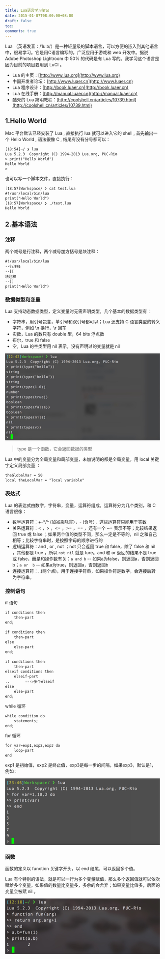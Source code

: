 ```yaml
---
title: Lua语言学习笔记
date: 2015-01-07T08:00:00+08:00
draft: false
toc:
comments: true
---
```



Lua （英语发音：/ˈluːə/）是一种轻量级的脚本语言，可以方便的嵌入到其他语言中，很易学习。它是用C语言编写的。广泛应用于游戏和 web 开发中。据说 Adobe Photoshop Lightroom 中 50% 的代码是有 Lua 写的。我学习这个语言是因为目前的项目要用到 LuCI 。

* Lua 的主页：[http://www.lua.org](http://www.lua.org)
* 中国开发者论坛：[http://www.luaer.cn](http://www.luaer.cn)
* Lua 程序设计：[http://book.luaer.cn](http://book.luaer.cn)
* Lua 在线手册：[http://manual.luaer.cn](http://manual.luaer.cn)
* 酷壳的 Lua 简明教程：[http://coolshell.cn/articles/10739.html](http://coolshell.cn/articles/10739.html)

## 1.Hello World

Mac 平台默认已经安装了 Lua , 直接执行 lua 就可以进入它的 shell , 首先输出一个 Hello World , 语法很像 C , 结尾有没有分号都可以：

	[18:54]~/ ❯ lua
	Lua 5.2.3  Copyright (C) 1994-2013 Lua.org, PUC-Rio
	> print("Hello World")
	Hello World
	> 


也可以写一个脚本文件，直接执行：

	[18:57]Workspace/ ❯ cat test.lua 
	#!/usr/local/bin/lua
	print("Hello World")
	[18:57]Workspace/ ❯ ./test.lua 
	Hello World


## 2.基本语法

### 注释

两个减号是行注释，两个减号加方括号是块注释：

	#!/usr/local/bin/lua
	--行注释
	--[[
	块注释
	--]]
	print("Hello World")


### 数据类型和变量

Lua 支持动态数据类型，定义变量时无需声明类型，几个基本的数据类型有：

* 字符串，用引号包含，单引号和双引号都可以；Lua 还支持 C 语言类型的转义字符，例如 \n 换行，\r 回车
* 实数，Lua 的数只有 double 型，64 bits 浮点数
* 布尔，true 和 false
* 空，Lua 的空类型用 nil 表示，没有声明过的变量就是 nil

![](/images/2015-01-07/2015-01-07_1.JPG)

> type 是一个函数，它会返回数据的类型


Lua 中的变量分为全局变量和局部变量，未加说明的都是全局变量，用 local 关键字定义局部变量 ：

	theGlobalVar = 50
	local theLocalVar = "local variable"
	
	
### 表达式

Lua 的表达式由数字，字符串，变量，运算符组成，运算符分为几个类别，和 C 语言很像：

* 数学运算符：+-*/^ (加减乘除幂），- (负号），这些运算符只能用于实数
* 关系运算符：< ，> ，<= ，>= ，== ，还有一个 ~= 表示不等；比较结果返回 true 或 false ；如果两个值的类型不同，那么一定是不等的，nil 之和自己相等；比较字符串时，是按照字母的顺序进行的
* 逻辑运算符：and , or , not ；not 只会返回 true 和 false，除了 false 和 nil ，其他都是 true ，所以 `not nil` 就是 ture。and 和 or 返回的结果不是 true 或 false，而是和操作数有关：`a and b` -- 如果a为false，则返回a，否则返回b；`a or  b` -- 如果a为true，则返回a，否则返回b
* 连接运算符：..(两个点)，用于连接字符串，如果操作符是数字，会连接后转为字符串。

### 控制语句

if 语句

	if conditions then
		then-part
	end;
	
	if conditions then
		then-part
	else
		else-part
	end;
	
	if conditions then
		then-part
	elseif conditions then
		elseif-part
	..       --->多个elseif
	else
		else-part
	end;

while 循环

	while condition do
	    statements;
	end;
	
for 循环

	for var=exp1,exp2,exp3 do
		loop-part
	end
	
exp1 是初始值，exp2 是终止值，exp3是每一步的间隔，如果exp3，默认是1，例如：

![](/images/2015-01-07/2015-01-07_2.JPG)

### 函数

函数的定义以 function 关键字开头，以 end 结尾，可以返回多个值。

Lua 有个特别的语法，就是可以一行为多个变量赋值，那么多个返回值就可以依次赋给多个变量。如果值的数量比变量多，多余的会舍弃；如果变量比值多，后面的变量会被赋 nil 。

![](/images/2015-01-07/2015-01-07_3.JPG)

